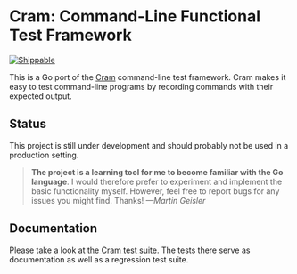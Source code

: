 # Cram: Command-Line Functional Test Framework

[![Shippable](https://img.shields.io/shippable/5701519833e2f1203f8ca8d0.svg?maxAge=86400)](https://app.shippable.com/projects/5701519833e2f1203f8ca8d0)

This is a Go port of the [Cram][] command-line test framework. Cram
makes it easy to test command-line programs by recording commands with
their expected output.

## Status

This project is still under development and should probably not be
used in a production setting.

> **The project is a learning tool for me to become familiar with the
> Go language**. I would therefore prefer to experiment and implement
> the basic functionality myself. However, feel free to report bugs
> for any issues you might find. Thanks! *—Martin Geisler*

## Documentation

Please take a look at [the Cram test suite][tests]. The tests there
serve as documentation as well as a regression test suite.

[cram]: https://bitheap.org/cram/
[tests]: tests/
